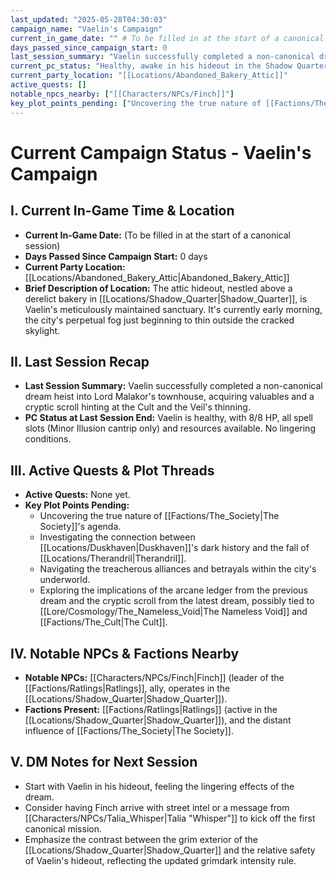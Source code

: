 ```yaml
---
last_updated: "2025-05-28T04:30:03"
campaign_name: "Vaelin's Campaign"
current_in_game_date: "" # To be filled in at the start of a canonical session
days_passed_since_campaign_start: 0
last_session_summary: "Vaelin successfully completed a non-canonical dream heist, infiltrating a Noble District townhouse, acquiring valuables and a cryptic scroll hinting at the Cult and the Veil's thinning."
current_pc_status: "Healthy, awake in his hideout in the Shadow Quarter."
current_party_location: "[[Locations/Abandoned_Bakery_Attic]]"
active_quests: []
notable_npcs_nearby: ["[[Characters/NPCs/Finch]]"]
key_plot_points_pending: ["Uncovering the true nature of [[Factions/The_Society]]'s agenda", "Investigating the connection between [[Locations/Duskhaven]]'s dark history and the fall of [[Locations/Therandril]]", "Navigating the treacherous alliances and betrayals within the city's underworld.", "Exploring the implications of the arcane ledger from the previous dream and the cryptic scroll from the latest dream, possibly tied to [[Lore/Cosmology/The_Nameless_Void]] and [[Factions/The_Cult]]."]
---
```


# Current Campaign Status - Vaelin's Campaign

## I. Current In-Game Time & Location

* **Current In-Game Date:** (To be filled in at the start of a canonical session)
* **Days Passed Since Campaign Start:** 0 days
* **Current Party Location:** [[Locations/Abandoned_Bakery_Attic\|Abandoned_Bakery_Attic]]
* **Brief Description of Location:** The attic hideout, nestled above a derelict bakery in [[Locations/Shadow_Quarter\|Shadow_Quarter]], is Vaelin's meticulously maintained sanctuary. It's currently early morning, the city's perpetual fog just beginning to thin outside the cracked skylight.

## II. Last Session Recap

* **Last Session Summary:** Vaelin successfully completed a non-canonical dream heist into Lord Malakor's townhouse, acquiring valuables and a cryptic scroll hinting at the Cult and the Veil's thinning.
* **PC Status at Last Session End:** Vaelin is healthy, with 8/8 HP, all spell slots (Minor Illusion cantrip only) and resources available. No lingering conditions.

## III. Active Quests & Plot Threads

* **Active Quests:** None yet.
* **Key Plot Points Pending:**
    * Uncovering the true nature of [[Factions/The_Society\|The Society]]'s agenda.
    * Investigating the connection between [[Locations/Duskhaven\|Duskhaven]]'s dark history and the fall of [[Locations/Therandril\|Therandril]].
    * Navigating the treacherous alliances and betrayals within the city's underworld.
    * Exploring the implications of the arcane ledger from the previous dream and the cryptic scroll from the latest dream, possibly tied to [[Lore/Cosmology/The_Nameless_Void\|The Nameless Void]] and [[Factions/The_Cult\|The Cult]].

## IV. Notable NPCs & Factions Nearby

* **Notable NPCs:** [[Characters/NPCs/Finch\|Finch]] (leader of the [[Factions/Ratlings\|Ratlings]], ally, operates in the [[Locations/Shadow_Quarter\|Shadow_Quarter]]).
* **Factions Present:** [[Factions/Ratlings\|Ratlings]] (active in the [[Locations/Shadow_Quarter\|Shadow_Quarter]]), and the distant influence of [[Factions/The_Society\|The Society]].

## V. DM Notes for Next Session

* Start with Vaelin in his hideout, feeling the lingering effects of the dream.
* Consider having Finch arrive with street intel or a message from [[Characters/NPCs/Talia_Whisper\|Talia "Whisper"]] to kick off the first canonical mission.
* Emphasize the contrast between the grim exterior of the [[Locations/Shadow_Quarter\|Shadow_Quarter]] and the relative safety of Vaelin's hideout, reflecting the updated grimdark intensity rule.